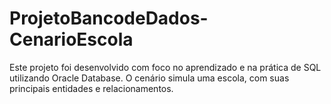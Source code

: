 # ProjetoBancodeDados-CenarioEscola
Este projeto foi desenvolvido com foco no aprendizado e na prática de SQL utilizando Oracle Database. O cenário simula uma escola, com suas principais entidades e relacionamentos.
